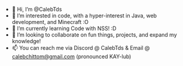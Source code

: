 - 👋 Hi, I’m @CalebTds
- 👀 I’m interested in code, with a hyper-interest in Java, web development, and Minecraft :O
- 🌱 I’m currently learning Code with NSS! :D
- 💞️ I’m looking to collaborate on fun things, projects, and expand my knowledge!
- 📫 You can reach me via Discord @ CalebTds & Email @ calebchittom@gmail.com
(pronounced KAY-lub)
<!---
CalebTds/CalebTds is a ✨ special ✨ repository because its `README.md` (this file) appears on your GitHub profile.
You can click the Preview link to take a look at your changes.
--->
